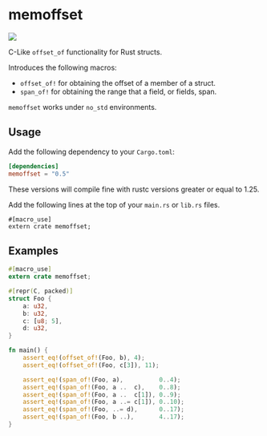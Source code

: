 # memoffset #

[![](http://meritbadge.herokuapp.com/memoffset)](https://crates.io/crates/memoffset)

C-Like `offset_of` functionality for Rust structs.

Introduces the following macros:
 * `offset_of!` for obtaining the offset of a member of a struct.
 * `span_of!` for obtaining the range that a field, or fields, span.

`memoffset` works under `no_std` environments.

## Usage ##
Add the following dependency to your `Cargo.toml`:

```toml
[dependencies]
memoffset = "0.5"
```

These versions will compile fine with rustc versions greater or equal to 1.25.

Add the following lines at the top of your `main.rs` or `lib.rs` files.

```rust,ignore
#[macro_use]
extern crate memoffset;
```

## Examples ##
```rust
#[macro_use]
extern crate memoffset;

#[repr(C, packed)]
struct Foo {
	a: u32,
	b: u32,
	c: [u8; 5],
	d: u32,
}

fn main() {
	assert_eq!(offset_of!(Foo, b), 4);
	assert_eq!(offset_of!(Foo, c[3]), 11);

	assert_eq!(span_of!(Foo, a),          0..4);
	assert_eq!(span_of!(Foo, a ..  c),    0..8);
	assert_eq!(span_of!(Foo, a ..  c[1]), 0..9);
	assert_eq!(span_of!(Foo, a ..= c[1]), 0..10);
	assert_eq!(span_of!(Foo, ..= d),      0..17);
	assert_eq!(span_of!(Foo, b ..),       4..17);
}
```
